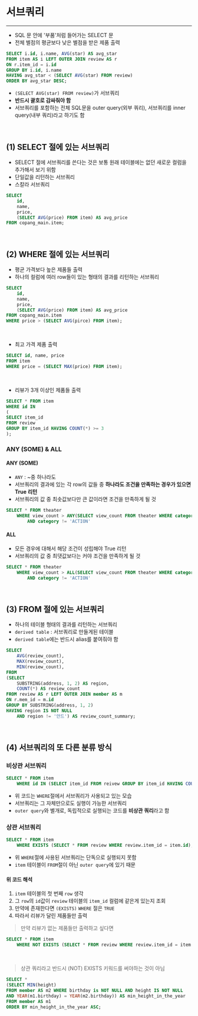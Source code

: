 # 서브쿼리
******************
* SQL 문 안에 '부품'처럼 들어가는 SELECT 문
* 전체 별점의 평균보다 낮은 별점을 받은 제품 출력
```sql
SELECT i.id, i.name, AVG(star) AS avg_star
FROM item AS i LEFT OUTER JOIN review AS r
ON r.item_id = i.id
GROUP BY i.id, i.name
HAVING avg_star < (SELECT AVG(star) FROM review)
ORDER BY avg_star DESC; 
```
* `(SELECT AVG(star) FROM review)`가 서브쿼리
* **반드시 괄호로 감싸줘야 함**
* 서브쿼리를 포함하는 전체 SQL문을 outer query(외부 쿼리), 서브쿼리를 inner query(내부 쿼리)라고 하기도 함


<br/>

## (1) SELECT 절에 있는 서브쿼리
* SELECT 절에 서브쿼리를 쓴다는 것은 보통 원래 테이블에는 없던 새로운 컬럼을 추가해서 보기 위함
* 단일값을 리턴하는 서브쿼리
* 스칼라 서브쿼리
```sql
SELECT
    id,
    name, 
    price,
    (SELECT AVG(price) FROM item) AS avg_price
FROM copang_main.item; 
```

<br/>

## (2) WHERE 절에 있는 서브쿼리
* 평균 가격보다 높은 제품들 출력
* 하나의 컬럼에 여러 row들이 있는 형태의 결과를 리턴하는 서브쿼리
```sql
SELECT
    id,
    name, 
    price,
    (SELECT AVG(price) FROM item) AS avg_price
FROM copang_main.item
WHERE price > (SELECT AVG(pirce) FROM item); 
```

<br/>

* 최고 가격 제품 출력
```sql
SELECT id, name, price
FROM item
WHERE price = (SELECT MAX(price) FROM item);
```

<br/>

* 리뷰가 3개 이상인 제품들 출력
```sql
SELECT * FROM item
WHERE id IN
(
SELECT item_id
FROM review
GROUP BY item_id HAVING COUNT(*) >= 3
); 
```

### ANY (SOME) & ALL
#### ANY (SOME)
* `ANY` : ~중 하나라도
* 서브쿼리의 결과에 있는 각 row의 값들 중 **하나라도 조건을 만족하는 경우가 있으면 True 리턴**
* 서브쿼리의 값 중 최솟값보다만 큰 값이라면 조건을 만족하게 될 것

```sql
SELECT * FROM theater
    WHERE view_count > ANY(SELECT view_count FROM theater WHERE category = 'ACTION')
        AND category != 'ACTION'
```

#### ALL
* 모든 경우에 대해서 해당 조건이 성립해야 True 리턴
* 서브쿼리의 값 중 최댓값보다는 커야 조건을 만족하게 될 것
```sql
SELECT * FROM theater
    WHERE view_count > ALL(SELECT view_count FROM theater WHERE category = 'ACTION')
        AND category != 'ACTION'
```


<br/>

## (3) FROM 절에 있는 서브쿼리
* 하나의 테이블 형태의 결과를 리턴하는 서브쿼리
* `derived table` : 서브쿼리로 만들게된 테이블
* `derived table`에는 반드시 alias를 붙여줘야 함
```sql
SELECT
    AVG(review_count),
    MAX(review_count),
    MIN(review_count),
FROM
(SELECT
    SUBSTRING(address, 1, 2) AS region,
    COUNT(*) AS review_count
FROM review AS r LEFT OUTER JOIN member AS m
ON r.mem_id = m.id
GROUP BY SUBSTRING(address, 1, 2)
HAVING region IS NOT NULL
    AND region != '안드') AS review_count_summary;
```

<br/>

## (4) 서브쿼리의 또 다른 분류 방식
### 비상관 서브쿼리
```sql
SELECT * FROM item
    WHERE id IN (SELECT item_id FROM reivew GROUP BY item_id HAVING COUNT(*) >= 3);
```
* 위 코드는 `WHERE`절에서 서브쿼리가 사용되고 있는 모습
* 서브쿼리는 그 자체만으로도 실행이 가능한 서브쿼리
* `outer query`와 별개로, 독립적으로 실행되는 코드를 **비상관 쿼리**라고 함

### 상관 서브쿼리
```sql
SELECT * FROM item
    WHERE EXISTS (SELECT * FROM review WHERE review.item_id = item.id);
```
* 위 `WHERE`절에 사용된 서브쿼리는 단독으로 실행되지 못함
* `item` 테이블이 `FROM`절이 아닌 `outer query`에 있기 때문


#### 위 코드 해석
1. `item` 테이블의 첫 번째 `row` 생각
2. 그 `row`의 `id`값이 `review` 테이블의 `item_id` 컬럼에 같은게 있는지 조회
3. 만약에 존재한다면 `(EXISTS)` `WHERE` 절은 `TRUE`
4. 따라서 리뷰가 달린 제품들만 출력

> 만약 리뷰가 없는 제품들만 출력하고 싶다면
```sql
SELECT * FROM item
    WHERE NOT EXISTS (SELECT * FROM review WHERE review.item_id = item.id);
```
 <br/>

> 상관 쿼리라고 반드시 (NOT) EXISTS 키워드를 써야하는 것이 아님
```sql
SELECT *
(SELECT MIN(height)
FROM member AS m2 WHERE birthday is NOT NULL AND height IS NOT NULL
AND YEAR(m1.birthday) = YEAR(m2.birthday)) AS min_height_in_the_year
FROM member AS m1
ORDER BY min_height_in_the_year ASC;
```